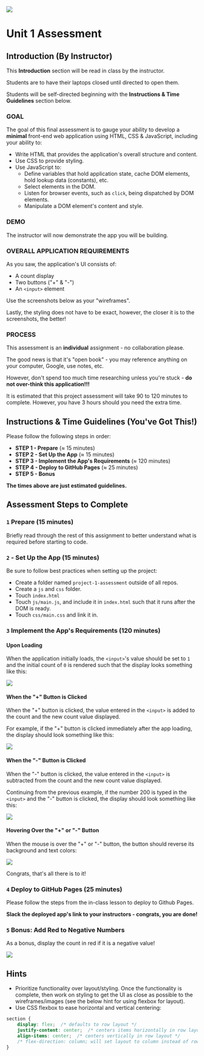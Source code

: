 <img src="https://i.imgur.com/sX12DTc.png">

# Unit 1 Assessment

## Introduction (By Instructor)

This **Introduction** section will be read in class by the instructor.

Students are to have their laptops closed until directed to open them.

Students will be self-directed beginning with the **Instructions & Time Guidelines** section below.

### GOAL

The goal of this final assessment is to gauge your ability to develop a **minimal** front-end web application using HTML, CSS & JavaScript, including your ability to:

- Write HTML that provides the application's overall structure and content. 
- Use CSS to provide styling.
- Use JavaScript to:
	- Define variables that hold application state, cache DOM elements, hold lookup data (constants), etc.
	- Select elements in the DOM.
	- Listen for browser events, such as `click`, being dispatched by DOM elements.
	- Manipulate a DOM element's content and style. 

### DEMO

The instructor will now demonstrate the app you will be building.

### OVERALL APPLICATION REQUIREMENTS

As you saw, the application's UI consists of:

- A count display
- Two buttons ("+" & "-")
- An `<input>` element

Use the screenshots below as your "wireframes".

Lastly, the styling does not have to be exact, however, the closer it is to the screenshots, the better!

### PROCESS

This assessment is an **individual** assignment - no collaboration please.

The good news is that it's "open book" - you may reference anything on your computer, Google, use notes, etc. 

However, don't spend too much time researching unless you're stuck - **do not over-think this application!!!**

It is estimated that this project assessment will take 90 to 120 minutes to complete. However, you have 3 hours should you need the extra time.

## Instructions & Time Guidelines (You've Got This!)

Please follow the following steps in order:

- **STEP 1 - Prepare** (&asymp; 15 minutes)
- **STEP 2 - Set Up the App** (&asymp; 15 minutes)
- **STEP 3 - Implement the App's Requirements** (&asymp; 120 minutes)
- **STEP 4 - Deploy to GitHub Pages** (&asymp; 25 minutes)
- **STEP 5 - Bonus**

**The times above are just estimated guidelines.**

## Assessment Steps to Complete

### `1` Prepare (15 minutes)

Briefly read through the rest of this assignment to better understand what is required before starting to code.

### `2` - Set Up the App (15 minutes)

Be sure to follow best practices when setting up the project:

- Create a folder named `project-1-assessment` outside of all repos.
- Create a `js` and `css` folder.
- Touch `index.html`
- Touch `js/main.js`, and include it in `index.html` such that it runs after the DOM is ready.
- Touch `css/main.css` and link it in.

### `3` Implement the App's Requirements (120 minutes)

#### Upon Loading

When the application initially loads, the `<input>`'s value should be set to `1` and the initial count of `0` is rendered such that the display looks something like this:

<img src="https://i.imgur.com/nsLfnoG.png">

#### When the "+" Button is Clicked

When the "+" button is clicked, the value entered in the `<input>` is added to the count and the new count value displayed.

For example, if the "+" button is clicked immediately after the app loading, the display should look something like this:

<img src="https://i.imgur.com/xNdlBn2.png">

#### When the "-" Button is Clicked

When the "-" button is clicked, the value entered in the `<input>` is subtracted from the count and the new count value displayed.

Continuing from the previous example, if the number 200 is typed in the `<input>` and the "-" button is clicked, the display should look something like this:

<img src="https://i.imgur.com/QjtcAJT.png">

#### Hovering Over the "+" or "-" Button

When the mouse is over the "+" or "-" button, the button should reverse its background and text colors:

<img src="https://i.imgur.com/agT3aGX.png">

Congrats, that's all there is to it!

### `4` Deploy to GitHub Pages (25 minutes)

Please follow the steps from the in-class lesson to deploy to Github Pages.

**Slack the deployed app's link to your instructors - congrats, you are done!**

### `5` Bonus: Add Red to Negative Numbers

As a bonus, display the count in red if it is a negative value!

<img src="https://i.imgur.com/LCSG1Wg.png">

## Hints

- Prioritize functionality over layout/styling. Once the functionality is complete, then work on styling to get the UI as close as possible to the wireframes/images (see the below hint for using flexbox for layout).
- Use CSS flexbox to ease horizontal and vertical centering:

```css
section {
	display: flex;  /* defaults to row layout */
	justify-content: center;  /* centers items horizontally in row layout */
	align-items: center;  /* centers vertically in row layout */
	/* flex-direction: column; will set layout to column instead of row */
}
```
